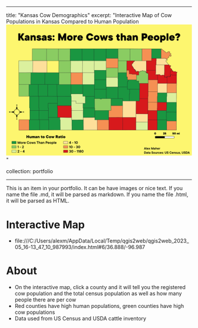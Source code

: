 
---
title: "Kansas Cow Demographics"
excerpt: "Interactive Map of Cow Populations in Kansas Compared to Human Population <br/><img src='/images/KScowPrint.png'>"

collection: portfolio



---

This is an item in your portfolio. It can be have images or nice text. If you name the file .md, it will be parsed as markdown. If you name the file .html, it will be parsed as HTML. 


Interactive Map
======
* file:///C:/Users/alexm/AppData/Local/Temp/qgis2web/qgis2web_2023_05_16-13_47_10_987993/index.html#6/36.888/-96.987

About
======
* On the interactive map, click a county and it will tell you the registered cow population and the total census population as well as how many people there are per cow
* Red counties have high human populations, green counties have high cow populations
* Data used from US Census and USDA cattle inventory
